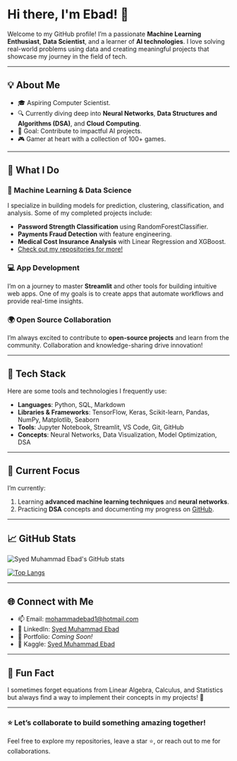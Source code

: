 # Hi there, I'm Ebad! 👋

Welcome to my GitHub profile! I’m a passionate **Machine Learning Enthusiast**, **Data Scientist**, and a learner of **AI technologies**. I love solving real-world problems using data and creating meaningful projects that showcase my journey in the field of tech.

---

## 💡 About Me
- 🎓 Aspiring Computer Scientist.
- 🔍 Currently diving deep into **Neural Networks**, **Data Structures and Algorithms (DSA)**, and **Cloud Computing**.
- 🎯 Goal: Contribute to impactful AI projects.
- 🎮 Gamer at heart with a collection of 100+ games.  

---

## 🚀 What I Do
### 🧠 Machine Learning & Data Science
I specialize in building models for prediction, clustering, classification, and analysis. Some of my completed projects include:
- **Password Strength Classification** using RandomForestClassifier.
- **Payments Fraud Detection** with feature engineering.
- **Medical Cost Insurance Analysis** with Linear Regression and XGBoost.
- [Check out my repositories for more!](https://github.com/)

### 💻 App Development
I’m on a journey to master **Streamlit** and other tools for building intuitive web apps. One of my goals is to create apps that automate workflows and provide real-time insights.

### 🌍 Open Source Collaboration
I’m always excited to contribute to **open-source projects** and learn from the community. Collaboration and knowledge-sharing drive innovation!

---

## 🔨 Tech Stack
Here are some tools and technologies I frequently use:
- **Languages**: Python, SQL, Markdown  
- **Libraries & Frameworks**: TensorFlow, Keras, Scikit-learn, Pandas, NumPy, Matplotlib, Seaborn  
- **Tools**: Jupyter Notebook, Streamlit, VS Code, Git, GitHub  
- **Concepts**: Neural Networks, Data Visualization, Model Optimization, DSA  

---

## 🌟 Current Focus
I’m currently:
1. Learning **advanced machine learning techniques** and **neural networks**.
2. Practicing **DSA** concepts and documenting my progress on [GitHub](https://github.com/smebad/DSA).  

---

## 📈 GitHub Stats
![Syed Muhammad Ebad's GitHub stats](https://github-readme-stats.vercel.app/api?username=SyedMuhammadEbad&show_icons=true&theme=radical)

[![Top Langs](https://github-readme-stats.vercel.app/api/top-langs/?username=SyedMuhammadEbad&layout=compact&theme=radical)](https://github.com/SyedMuhammadEbad)

---

## 🌐 Connect with Me
- 📫 Email: [mohammadebad1@hotmail.com](mailto:mohammadebad1@hotmail.com)
- 💼 LinkedIn: [Syed Muhammad Ebad]([https://www.linkedin.com/in/](https://www.linkedin.com/in/syed-ebad-4a20aa322?lipi=urn%3Ali%3Apage%3Ad_flagship3_profile_view_base_contact_details%3BA8oRggTAR%2FWx1no9qoEXAg%3D%3D))
- 📝 Portfolio: *Coming Soon!*
- 🏅 Kaggle: [Syed Muhammad Ebad](https://www.kaggle.com/syedmuhammadebad)
---

## 🎯 Fun Fact
I sometimes forget equations from Linear Algebra, Calculus, and Statistics but always find a way to implement their concepts in my projects! 🚀

---

### ⭐ Let’s collaborate to build something amazing together!
Feel free to explore my repositories, leave a star ⭐, or reach out to me for collaborations.


<!---
smebad/smebad is a ✨ special ✨ repository because its `README.md` (this file) appears on your GitHub profile.
You can click the Preview link to take a look at your changes.
--->

